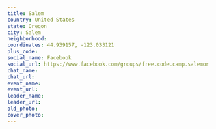 ```yaml
---
title: Salem
country: United States
state: Oregon
city: Salem
neighborhood: 
coordinates: 44.939157, -123.033121
plus_code:
social_name: Facebook
social_url: https://www.facebook.com/groups/free.code.camp.salemor
chat_name:
chat_url:
event_name:
event_url:
leader_name:
leader_url:
old_photo: 
cover_photo:
---
```

